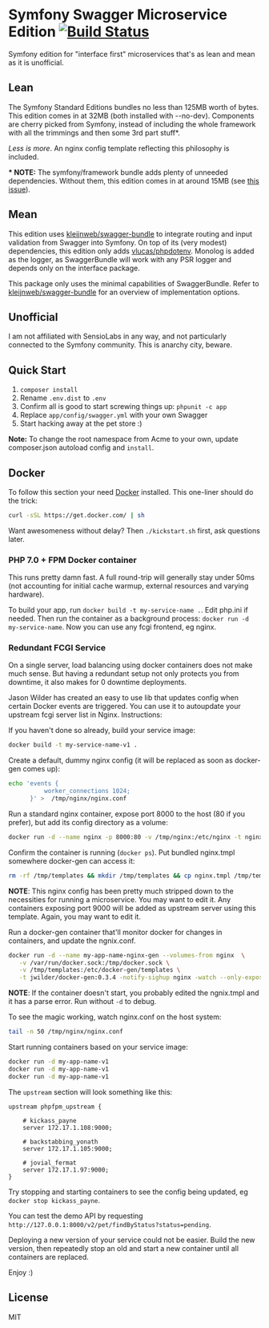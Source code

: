 # Symfony Swagger Microservice Edition [![Build Status](https://travis-ci.org/kleijnweb/symfony-swagger-microservice-edition.svg?branch=master)](https://travis-ci.org/kleijnweb/symfony-swagger-microservice-edition) 

Symfony edition for "interface first" microservices that's as lean and mean as it is unofficial.  

## Lean

The Symfony Standard Editions bundles no less than 125MB worth of bytes. This edition comes in at 32MB (both installed with --no-dev). Components are cherry picked from Symfony, instead of including the whole framework with all the trimmings and then some 3rd part stuff*. 

*Less is more*. An nginx config template reflecting this philosophy is included.

__* NOTE:__ The symfony/framework bundle adds plenty of unneeded dependencies. Without them, this edition comes in at around 15MB (see [this issue](https://github.com/symfony/symfony/issues/15748)).

 
## Mean

This edition uses [kleijnweb/swagger-bundle](https://github.com/kleijnweb/swagger-bundle) to integrate routing and input validation from Swagger into Symfony. On top of its (very modest) dependencies, this edition only adds [vlucas/phpdotenv](https://github.com/vlucas/phpdotenv). Monolog is added as the logger, as SwaggerBundle will work with any PSR logger and depends only on the interface package.

This package only uses the minimal capabilities of SwaggerBundle. Refer to [kleijnweb/swagger-bundle](https://github.com/kleijnweb/swagger-bundle) for an overview of implementation options.

## Unofficial

I am not affiliated with SensioLabs in any way, and not particularly connected to the Symfony community. This is anarchy city, beware.

## Quick Start

1. `composer install`
2. Rename `.env.dist` to `.env`
3. Confirm all is good to start screwing things up: `phpunit -c app` 
4. Replace `app/config/swagger.yml` with your own Swagger
6. Start hacking away at the pet store :)

__Note:__ To change the root namespace from Acme to your own, update composer.json autoload config and `install`.

## Docker

To follow this section your need [Docker](http://docs.docker.com/) installed. This one-liner should do the trick:

```bash
curl -sSL https://get.docker.com/ | sh
```

Want awesomeness without delay? Then `./kickstart.sh` first, ask questions later.

### PHP 7.0 + FPM Docker container

This runs pretty damn fast. A full round-trip will generally stay under 50ms (not accounting for initial cache warmup, external resources and varying hardware).

To build your app, run `docker build -t my-service-name .`. Edit php.ini if needed.
Then run the container as a background process: `docker run -d my-service-name`. Now you can use any fcgi frontend, eg nginx.

### Redundant FCGI Service

On a single server, load balancing using docker containers does not make much sense. But having a redundant setup not only protects you from downtime,
it also makes for 0 downtime deployments.
 
Jason Wilder has created an easy to use lib that updates config when certain Docker events are triggered. You can use it to autoupdate your upstream fcgi server list in Nginx. Instructions:

If you haven't done so already, build your service image:

```bash
docker build -t my-service-name-v1 .
```

Create a default, dummy nginx config (it will be replaced as soon as docker-gen comes up):

```bash
echo 'events {
          worker_connections 1024;
      }' >  /tmp/nginx/nginx.conf
```

Run a standard nginx container, expose port 8000 to the host (80 if you prefer), but add its config directory as a volume:

```bash
docker run -d --name nginx -p 8000:80 -v /tmp/nginx:/etc/nginx -t nginx
```

Confirm the container is running (`docker ps`). Put bundled nginx.tmpl somewhere docker-gen can access it:

```bash
rm -rf /tmp/templates && mkdir /tmp/templates && cp nginx.tmpl /tmp/templates
```

__NOTE__: This nginx config has been pretty much stripped down to the necessities for running a microservice. You may want to edit it. Any containers exposing port 9000 will be added as upstream server using this template. Again, you may want to edit it.

Run a docker-gen container that'll monitor docker for changes in containers, and update the ngnix.conf.

```bash
docker run -d --name my-app-name-nginx-gen --volumes-from nginx  \
   -v /var/run/docker.sock:/tmp/docker.sock \
   -v /tmp/templates:/etc/docker-gen/templates \
   -t jwilder/docker-gen:0.3.4 -notify-sighup nginx -watch --only-exposed /etc/docker-gen/templates/nginx.tmpl /etc/nginx/nginx.conf
```

__NOTE__: If the container doesn't start, you probably edited the ngnix.tmpl and it has a parse error. Run without `-d` to debug.

To see the magic working, watch nginx.conf on the host system:

```bash
tail -n 50 /tmp/nginx/nginx.conf
```

Start running containers based on your service image:

```bash
docker run -d my-app-name-v1
docker run -d my-app-name-v1
docker run -d my-app-name-v1
```

The `upstream` section will look something like this:

```
upstream phpfpm_upstream {

    # kickass_payne
    server 172.17.1.108:9000;

    # backstabbing_yonath
    server 172.17.1.105:9000;

    # jovial_fermat
    server 172.17.1.97:9000;
}
```

Try stopping and starting containers to see the config being updated, eg `docker stop kickass_payne`.

You can test the demo API by requesting `http://127.0.0.1:8000/v2/pet/findByStatus?status=pending`.

Deploying a new version of your service could not be easier. Build the new version, then repeatedly stop an old and start a new container until all containers are replaced.

Enjoy :) 


## License

MIT

